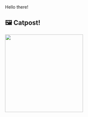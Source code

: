 Hello there!



## 🖼️ Catpost!

<sub>
    <img src="https://cdn2.thecatapi.com/images/KFJE9bIfp.jpg" height="256">
</sub>

